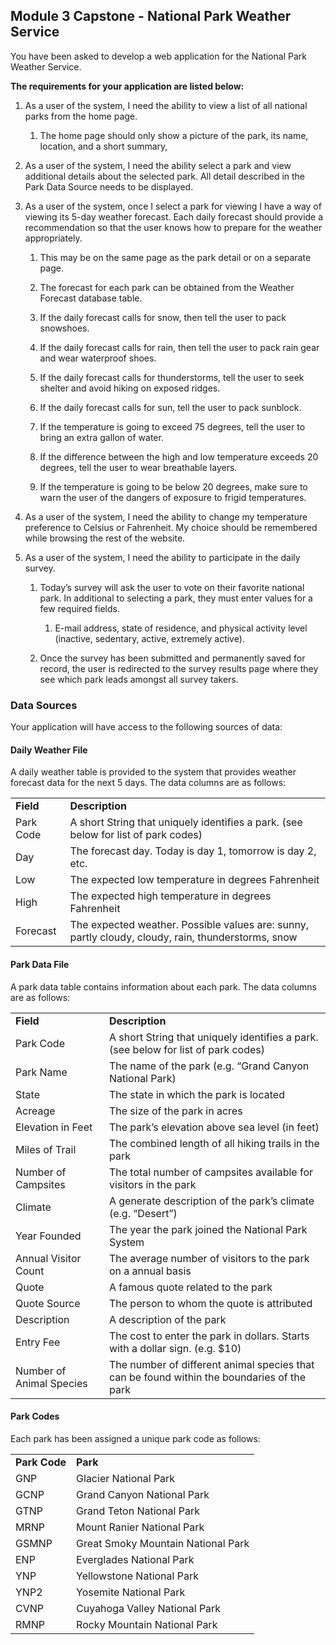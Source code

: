 

## Module 3 Capstone - National Park Weather Service

You have been asked to develop a web application for the National Park Weather Service. 

**The requirements for your application are listed below:**



1. As a user of the system, I need the ability to view a list of all national parks from the home page.

    1. The home page should only show a picture of the park, its name, location, and a short summary, 

2. As a user of the system, I need the ability select a park and view additional details about the selected park. All detail described in the Park Data Source needs to be displayed.

3. As a user of the system, once I select a park for viewing I have a way of viewing its 5-day weather forecast. Each daily forecast should provide a recommendation so that the user knows how to prepare for the weather appropriately.

    1. This may be on the same page as the park detail or on a separate page.

    3. The forecast for each park can be obtained from the Weather Forecast database table.
    4. If the daily forecast calls for snow, then tell the user to pack snowshoes.
    5. If the daily forecast calls for rain, then tell the user to pack rain gear and wear waterproof shoes. 
    6. If the daily forecast calls for thunderstorms, tell the user to seek shelter and avoid hiking on exposed ridges.
    7. If the daily forecast calls for sun, tell the user to pack sunblock.
    8. If the temperature is going to exceed 75 degrees, tell the user to bring an extra gallon of water.
    9. If the difference between the high and low temperature exceeds 20 degrees, tell the user to wear breathable layers.
    10. If the temperature is going to be below 20 degrees, make sure to warn the user of the dangers of exposure to frigid temperatures.

4. As a user of the system, I need the ability to change my temperature preference to Celsius or Fahrenheit. My choice should be remembered while browsing the rest of the website.

5. As a user of the system, I need the ability to participate in the daily survey. 

    1. Today’s survey will ask the user to vote on their favorite national park. In additional to selecting a park, they must enter values for a few required fields.

        1. E-mail address, state of residence, and physical activity level (inactive, sedentary, active, extremely active).

    2. Once the survey has been submitted and permanently saved for record, the user is redirected to the survey results page where they see which park leads amongst all survey takers.


### 


### Data Sources

Your application will have access to the following sources of data:


#### Daily Weather File

A daily weather table is provided to the system that provides weather forecast data for the next 5 days. The data columns are as follows: 



<table>
  <tr>
   <td><strong>Field</strong>
   </td>
   <td><strong>Description</strong>
   </td>
  </tr>
  <tr>
   <td>Park Code
   </td>
   <td>A short String that uniquely identifies a park. (see below for list of park codes)
   </td>
  </tr>
  <tr>
   <td>Day
   </td>
   <td>The forecast day.  Today is day 1, tomorrow is day 2, etc.
   </td>
  </tr>
  <tr>
   <td>Low
   </td>
   <td>The expected low temperature in  degrees Fahrenheit
   </td>
  </tr>
  <tr>
   <td>High
   </td>
   <td>The expected high temperature in degrees Fahrenheit
   </td>
  </tr>
  <tr>
   <td>Forecast
   </td>
   <td>The expected weather.  Possible values are:  sunny, partly cloudy, cloudy, rain, thunderstorms, snow
   </td>
  </tr>
</table>



#### Park Data File

A park data table contains information about each park.  The data columns are as follows: 



<table>
  <tr>
   <td><strong>Field</strong>
   </td>
   <td><strong>Description</strong>
   </td>
  </tr>
  <tr>
   <td>Park Code
   </td>
   <td>A short String that uniquely identifies a park. (see below for list of park codes)
   </td>
  </tr>
  <tr>
   <td>Park Name
   </td>
   <td>The name of the park (e.g. “Grand Canyon National Park)
   </td>
  </tr>
  <tr>
   <td>State
   </td>
   <td>The state in which the park is located
   </td>
  </tr>
  <tr>
   <td>Acreage
   </td>
   <td>The size of the park in acres
   </td>
  </tr>
  <tr>
   <td>Elevation in Feet
   </td>
   <td>The park’s elevation above sea level (in feet)
   </td>
  </tr>
  <tr>
   <td>Miles of Trail
   </td>
   <td>The combined length of all hiking trails in the park
   </td>
  </tr>
  <tr>
   <td>Number of Campsites
   </td>
   <td>The total number of campsites available for visitors in the park
   </td>
  </tr>
  <tr>
   <td>Climate
   </td>
   <td>A generate description of the park’s climate (e.g. “Desert”)
   </td>
  </tr>
  <tr>
   <td>Year Founded
   </td>
   <td>The year the park joined the National Park System
   </td>
  </tr>
  <tr>
   <td>Annual Visitor Count
   </td>
   <td>The average number of visitors to the park on a annual basis
   </td>
  </tr>
  <tr>
   <td>Quote
   </td>
   <td>A famous quote related to the park
   </td>
  </tr>
  <tr>
   <td>Quote Source
   </td>
   <td>The person to whom the quote is attributed
   </td>
  </tr>
  <tr>
   <td>Description
   </td>
   <td>A description of the park
   </td>
  </tr>
  <tr>
   <td>Entry Fee
   </td>
   <td>The cost to enter the park in dollars. Starts with a dollar sign. (e.g. $10)
   </td>
  </tr>
  <tr>
   <td>Number of Animal Species
   </td>
   <td>The number of different animal species that can be found within the boundaries of the park
   </td>
  </tr>
</table>



#### Park Codes

Each park has been assigned a unique park code as follows:


<table>
  <tr>
   <td><strong>Park Code</strong>
   </td>
   <td><strong>Park</strong>
   </td>
  </tr>
  <tr>
   <td>GNP
   </td>
   <td>Glacier National Park
   </td>
  </tr>
  <tr>
   <td>GCNP
   </td>
   <td>Grand Canyon National Park
   </td>
  </tr>
  <tr>
   <td>GTNP
   </td>
   <td>Grand Teton National Park
   </td>
  </tr>
  <tr>
   <td>MRNP
   </td>
   <td>Mount Ranier National Park
   </td>
  </tr>
  <tr>
   <td>GSMNP
   </td>
   <td>Great Smoky Mountain National Park
   </td>
  </tr>
  <tr>
   <td>ENP
   </td>
   <td>Everglades National Park
   </td>
  </tr>
  <tr>
   <td>YNP
   </td>
   <td>Yellowstone National Park
   </td>
  </tr>
  <tr>
   <td>YNP2
   </td>
   <td>Yosemite National Park
   </td>
  </tr>
  <tr>
   <td>CVNP
   </td>
   <td>Cuyahoga Valley National Park
   </td>
  </tr>
  <tr>
   <td>RMNP
   </td>
   <td>Rocky Mountain National Park
   </td>
  </tr>
</table>
